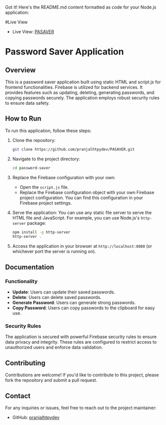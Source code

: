 Got it! Here's the README.md content formatted as code for your Node.js application:

#Live View
- Live View: [PASAVER](https://pranjalhtpydev.github.io/pasaver/)

# Password Saver Application

## Overview
This is a password saver application built using static HTML and script.js for frontend functionalities. Firebase is utilized for backend services. It provides features such as updating, deleting, generating passwords, and copying passwords securely. The application employs robust security rules to ensure data safety.

## How to Run
To run this application, follow these steps:

1. Clone the repository:
   ```bash
   git clone https://github.com/pranjalhtpydev/PASAVER.git
   ```
   
2. Navigate to the project directory:
   ```bash
   cd password-saver
   ```

3. Replace the Firebase configuration with your own:
   - Open the `script.js` file.
   - Replace the Firebase configuration object with your own Firebase project configuration. You can find this configuration in your Firebase project settings.

4. Serve the application:
   You can use any static file server to serve the HTML file and JavaScript. For example, you can use Node.js's `http-server` package:
   ```bash
   npm install -g http-server
   http-server .
   ```

5. Access the application in your browser at `http://localhost:8080` (or whichever port the server is running on).

## Documentation
### Functionality
- **Update**: Users can update their saved passwords.
- **Delete**: Users can delete saved passwords.
- **Generate Password**: Users can generate strong passwords.
- **Copy Password**: Users can copy passwords to the clipboard for easy use.

### Security Rules
The application is secured with powerful Firebase security rules to ensure data privacy and integrity. These rules are configured to restrict access to unauthorized users and enforce data validation.

## Contributing
Contributions are welcome! If you'd like to contribute to this project, please fork the repository and submit a pull request.

## Contact
For any inquiries or issues, feel free to reach out to the project maintainer:
- GitHub: [pranjalhtpydev](https://github.com/pranjalhtpydev)
